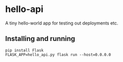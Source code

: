 # hello-api

A tiny hello-world app for testing out deployments etc.

## Installing and running

```
pip install Flask
FLASK_APP=hello_api.py flask run --host=0.0.0.0
```
